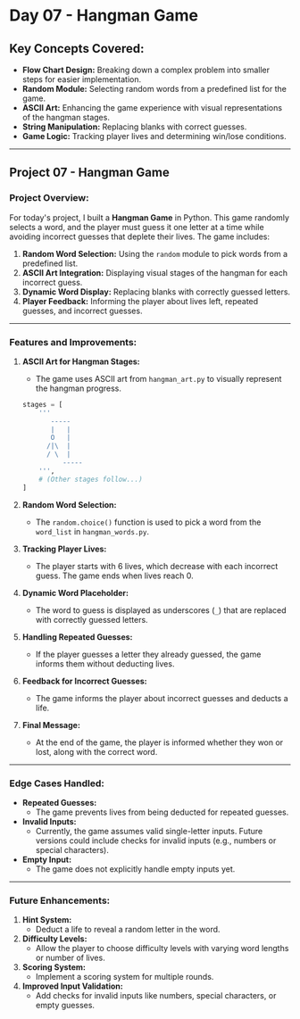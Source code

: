 # Day 07 - Hangman Game

## Key Concepts Covered:
- **Flow Chart Design:** Breaking down a complex problem into smaller steps for easier implementation.
- **Random Module:** Selecting random words from a predefined list for the game.
- **ASCII Art:** Enhancing the game experience with visual representations of the hangman stages.
- **String Manipulation:** Replacing blanks with correct guesses.
- **Game Logic:** Tracking player lives and determining win/lose conditions.

---

## Project 07 - Hangman Game

### Project Overview:
For today's project, I built a **Hangman Game** in Python. This game randomly selects a word, and the player must guess it one letter at a time while avoiding incorrect guesses that deplete their lives. The game includes:

1. **Random Word Selection:** Using the `random` module to pick words from a predefined list.
2. **ASCII Art Integration:** Displaying visual stages of the hangman for each incorrect guess.
3. **Dynamic Word Display:** Replacing blanks with correctly guessed letters.
4. **Player Feedback:** Informing the player about lives left, repeated guesses, and incorrect guesses.

---

### Features and Improvements:

1. **ASCII Art for Hangman Stages:**
   - The game uses ASCII art from `hangman_art.py` to visually represent the hangman progress.

   ```python
   stages = [
       '''
          -----
          |   |
          O   |
         /|\  |
         / \  |
             -----
       ''',
       # (Other stages follow...)
   ]
   ```

2. **Random Word Selection:**
   - The `random.choice()` function is used to pick a word from the `word_list` in `hangman_words.py`.

3. **Tracking Player Lives:**
   - The player starts with 6 lives, which decrease with each incorrect guess. The game ends when lives reach 0.

4. **Dynamic Word Placeholder:**
   - The word to guess is displayed as underscores (`_`) that are replaced with correctly guessed letters.

5. **Handling Repeated Guesses:**
   - If the player guesses a letter they already guessed, the game informs them without deducting lives.

6. **Feedback for Incorrect Guesses:**
   - The game informs the player about incorrect guesses and deducts a life.

7. **Final Message:**
   - At the end of the game, the player is informed whether they won or lost, along with the correct word.

---

### Edge Cases Handled:
- **Repeated Guesses:**
  - The game prevents lives from being deducted for repeated guesses.
- **Invalid Inputs:**
  - Currently, the game assumes valid single-letter inputs. Future versions could include checks for invalid inputs (e.g., numbers or special characters).
- **Empty Input:**
  - The game does not explicitly handle empty inputs yet.

---

### Future Enhancements:
1. **Hint System:**
   - Deduct a life to reveal a random letter in the word.
2. **Difficulty Levels:**
   - Allow the player to choose difficulty levels with varying word lengths or number of lives.
3. **Scoring System:**
   - Implement a scoring system for multiple rounds.
4. **Improved Input Validation:**
   - Add checks for invalid inputs like numbers, special characters, or empty guesses.